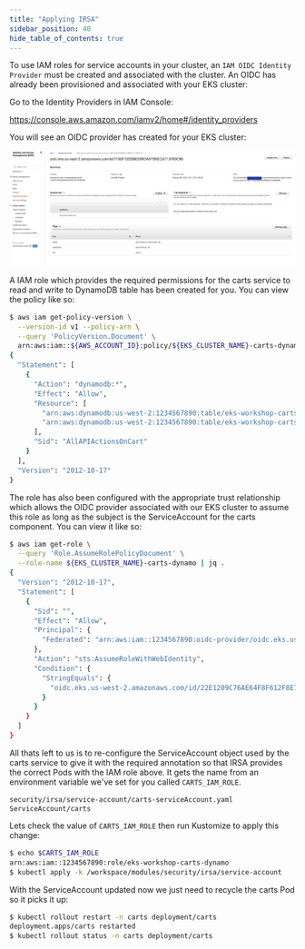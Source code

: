 ```yaml
---
title: "Applying IRSA"
sidebar_position: 40
hide_table_of_contents: true
---
```

 
To use IAM roles for service accounts in your cluster, an `IAM OIDC Identity Provider` must be created and associated with the cluster. An OIDC has already been provisioned and associated with your EKS cluster:

Go to the Identity Providers in IAM Console:

https://console.aws.amazon.com/iamv2/home#/identity_providers

You will see an OIDC provider has created for your EKS cluster:

![IAM OIDC Provider](./assets/oidc.png)

A IAM role which provides the required permissions for the carts service to read and write to DynamoDB table has been created for you. You can view the policy like so:

```bash
$ aws iam get-policy-version \
  --version-id v1 --policy-arn \
  --query 'PolicyVersion.Document' \
  arn:aws:iam::${AWS_ACCOUNT_ID}:policy/${EKS_CLUSTER_NAME}-carts-dynamo | jq .
{
  "Statement": [
    {
      "Action": "dynamodb:*",
      "Effect": "Allow",
      "Resource": [
        "arn:aws:dynamodb:us-west-2:1234567890:table/eks-workshop-carts",
        "arn:aws:dynamodb:us-west-2:1234567890:table/eks-workshop-carts/index/*"
      ],
      "Sid": "AllAPIActionsOnCart"
    }
  ],
  "Version": "2012-10-17"
}
```

The role has also been configured with the appropriate trust relationship which allows the OIDC provider associated with our EKS cluster to assume this role as long as the subject is the ServiceAccount for the carts component. You can view it like so:

```bash
$ aws iam get-role \
  --query 'Role.AssumeRolePolicyDocument' \
  --role-name ${EKS_CLUSTER_NAME}-carts-dynamo | jq .
{
  "Version": "2012-10-17",
  "Statement": [
    {
      "Sid": "",
      "Effect": "Allow",
      "Principal": {
        "Federated": "arn:aws:iam::1234567890:oidc-provider/oidc.eks.us-west-2.amazonaws.com/id/22E1209C76AE64F8F612F8E703E5BBD7"
      },
      "Action": "sts:AssumeRoleWithWebIdentity",
      "Condition": {
        "StringEquals": {
          "oidc.eks.us-west-2.amazonaws.com/id/22E1209C76AE64F8F612F8E703E5BBD7:sub": "system:serviceaccount:carts:carts"
        }
      }
    }
  ]
}
```

All thats left to us is to re-configure the ServiceAccount object used by the carts service to give it with the required annotation so that IRSA provides the correct Pods with the IAM role above. It gets the name from an environment variable we've set for you called `CARTS_IAM_ROLE`.

```kustomization
security/irsa/service-account/carts-serviceAccount.yaml
ServiceAccount/carts
```

Lets check the value of `CARTS_IAM_ROLE` then run Kustomize to apply this change:

```bash
$ echo $CARTS_IAM_ROLE
arn:aws:iam::1234567890:role/eks-workshop-carts-dynamo
$ kubectl apply -k /workspace/modules/security/irsa/service-account
```

With the ServiceAccount updated now we just need to recycle the carts Pod so it picks it up:

```bash
$ kubectl rollout restart -n carts deployment/carts
deployment.apps/carts restarted
$ kubectl rollout status -n carts deployment/carts
```
